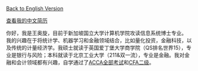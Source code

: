 [Back to English Version](index.md)

[查看我的中文简历](chinesecv.pdf)

你好，我是王奥旋，目前于新加坡国立大学计算机学院攻读信息系统博士专业。 我的兴趣在于将统计学、机器学习和金融领域结合，比如量化投资，金融科技，以及传统的计量经济学。我硕士就读于英国爱丁堡大学商学院（QS排名世界15），专业是银行与风险；本科就读于北京工业大学（211&双一流），专业是金融。我对金融和会计领域都有兴趣，自学通过了[ACCA全部考试](./ACCA%20Certificate.pdf)和[CFA二级](https://basno.com/trteno4e)。

